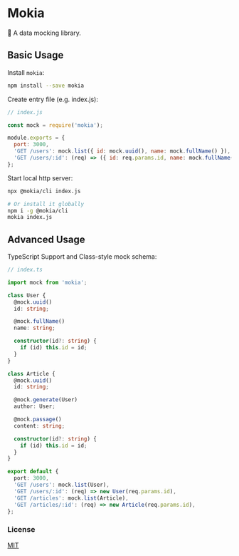 # Mokia

🐒 A data mocking library.

## Basic Usage

Install `mokia`:

```bash
npm install --save mokia
```

Create entry file (e.g. index.js):

```javascript
// index.js

const mock = require('mokia');

module.exports = {
  port: 3000,
  'GET /users': mock.list({ id: mock.uuid(), name: mock.fullName() }),
  'GET /users/:id': (req) => ({ id: req.params.id, name: mock.fullName() }),
};
```

Start local http server:

```bash
npx @mokia/cli index.js

# Or install it globally
npm i -g @mokia/cli
mokia index.js
```

## Advanced Usage

TypeScript Support and Class-style mock schema:

```typescript
// index.ts

import mock from 'mokia';

class User {
  @mock.uuid()
  id: string;

  @mock.fullName()
  name: string;

  constructor(id?: string) {
    if (id) this.id = id;
  }
}

class Article {
  @mock.uuid()
  id: string;

  @mock.generate(User)
  author: User;

  @mock.passage()
  content: string;

  constructor(id?: string) {
    if (id) this.id = id;
  }
}

export default {
  port: 3000,
  'GET /users': mock.list(User),
  'GET /users/:id': (req) => new User(req.params.id),
  'GET /articles': mock.list(Article),
  'GET /articles/:id': (req) => new Article(req.params.id),
};
```

### License

[MIT](./LICENSE)
